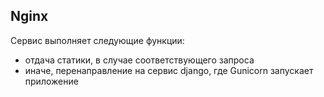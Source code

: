 ## Nginx

Сервис выполняет следующие функции:
- отдача статики, в случае соответствующего запроса
- иначе, перенаправление на сервис django, где Gunicorn запускает приложение